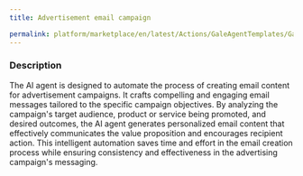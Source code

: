 ```yaml
---
title: Advertisement email campaign

permalink: platform/marketplace/en/latest/Actions/GaleAgentTemplates/GaleTL_007
---
```

### Description

The AI agent is designed to automate the process of creating email content for advertisement campaigns. It crafts compelling and engaging email messages tailored to the specific campaign objectives. By analyzing the campaign's target audience, product or service being promoted, and desired outcomes, the AI agent generates personalized email content that effectively communicates the value proposition and encourages recipient action. This intelligent automation saves time and effort in the email creation process while ensuring consistency and effectiveness in the advertising campaign's messaging.